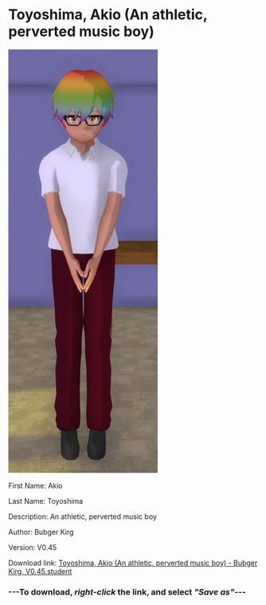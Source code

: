 # Toyoshima, Akio (An athletic, perverted music boy)

<img src = "https://raw.githubusercontent.com/Arbiter1223/Daigaku-Gurashi-Custom-Students/master/Students/Files/Toyoshima%2C%20Akio%20(An%20athletic%2C%20perverted%20music%20boy).png">

First Name: Akio

Last Name: Toyoshima

Description: An athletic, perverted music boy

Author: Bubger Kirg

Version: V0.45

Download link: <a href="https://raw.githubusercontent.com/Arbiter1223/Daigaku-Gurashi-Custom-Students/master/Students/Files/Toyoshima%2C%20Akio%20(An%20athletic%2C%20perverted%20music%20boy)%20-%20Bubger%20Kirg%2C%20V0.45.student">Toyoshima, Akio (An athletic, perverted music boy) - Bubger Kirg, V0.45.student</a>

### ---**To download, _right-click_ the link, and select _"Save as"_**---
